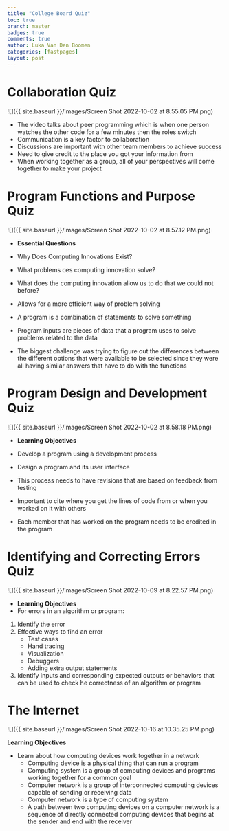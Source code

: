 ```yaml
---
title: "College Board Quiz"
toc: true
branch: master
badges: true
comments: true
author: Luka Van Den Boomen
categories: [fastpages]
layout: post
---
```



# Collaboration Quiz

![]({{ site.baseurl }}/images/Screen Shot 2022-10-02 at 8.55.05 PM.png)

- The video talks about peer programming which is when one person watches the other code for a few minutes then the roles switch
- Communication is a key factor to collaboration
- Discussions are important with other team members to achieve success
- Need to give credit to the place you got your information from 
- When working together as a group, all of your perspectives will come together to make your project

# Program Functions and Purpose Quiz

![]({{ site.baseurl }}/images/Screen Shot 2022-10-02 at 8.57.12 PM.png)

- **Essential Questions**
- Why Does Computing Innovations Exist?
- What problems oes computing innovation solve?
- What does the computing innovation allow us to do that we could not before?

- Allows for a more efficient way of problem solving
- A program is a combination of statements to solve something
- Program inputs are pieces of data that a program uses to solve problems related to the data
- The biggest challenge was trying to figure out the differences between the different options that were available to be selected since they were all having similar answers that have to do with the functions

# Program Design and Development Quiz

![]({{ site.baseurl }}/images/Screen Shot 2022-10-02 at 8.58.18 PM.png)

- **Learning Objectives**
- Develop a program using a development process
- Design a program and its user interface

- This process needs to have revisions that are based on feedback from testing
- Important to cite where you get the lines of code from or when you worked on it with others
- Each member that has worked on the program needs to be credited in the program

# Identifying and Correcting Errors Quiz

![]({{ site.baseurl }}/images/Screen Shot 2022-10-09 at 8.22.57 PM.png)

- **Learning Objectives**
- For errors in an algorithm or program: 
1. Identify the error
2. Effective ways to find an error
    * Test cases
    * Hand tracing
    * Visualization
    * Debuggers
    * Adding extra output statements
3. Identify inputs and corresponding expected outputs or behaviors that can be used to check he correctness of an algorithm or program

# The Internet

![]({{ site.baseurl }}/images/Screen Shot 2022-10-16 at 10.35.25 PM.png)

**Learning Objectives**
- Learn about how computing devices work together in a network
    * Computing device is a physical thing that can run a program
    * Computing system is a group of computing devices and programs working together for a common goal
    * Computer network is a group of interconnected computing devices capable of sending or receiving data
    * Computer network is a type of computing system
    * A path between two computing devices on a computer network is a sequence of directly connected computing devices that begins at the sender and end with the receiver


